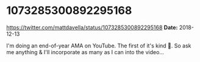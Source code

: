 # 1073285300892295168
https://twitter.com/mattdavella/status/1073285300892295168
**Date:** 2018-12-13

I'm doing an end-of-year AMA on YouTube. The first of it's kind 🥳. So ask me anything & I'll incorporate as many as I can into the video...
